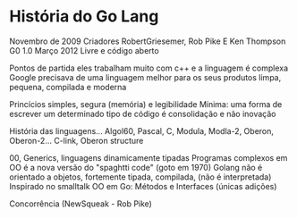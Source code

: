 # História do Go Lang

Novembro de 2009
Criadores RobertGriesemer, Rob Pike E Ken Thompson
G0 1.0 Março 2012
Livre e código aberto

Pontos de partida
eles trabalham muito com c++ e a linguagem é complexa
Google precisava de uma linguagem melhor para os seus produtos
limpa, pequena, compilada e moderna

Princícios
simples, segura (memória) e legibilidade
Mínima: uma forma de escrever um determinado tipo de código
é consolidação e não inovação

História das linguagens...
Algol60, Pascal, C, Modula, Modla-2, Oberon, Oberon-2...
C-link, Oberon structure

00, Generics, linguagens dinamicamente tipadas
Programas complexos em OO é a nova versão do "spaghtti code" (goto em 1970)
Golang não é orientado a objetos, fortemente tipada, compilada, (não é interpretada)
Inspirado no smalltalk
OO em Go: Métodos e Interfaces (únicas adições)

Concorrência (NewSqueak - Rob Pike)
